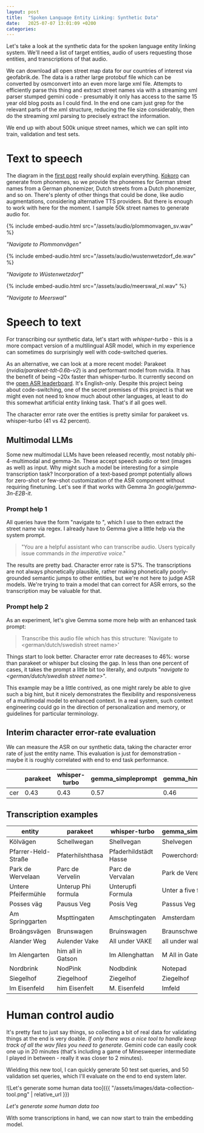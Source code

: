```yaml
---
layout: post
title:  "Spoken Language Entity Linking: Synthetic Data"
date:   2025-07-07 13:01:09 +0200
categories: 
---
```


Let's take a look at the synthetic data for the spoken language entity linking system. We'll need a list of target entities, audio of users requesting those entities, and transcriptions of that audio.

We can download all open street map data for our countries of interest via geofabrik.de. The data is a rather large protobuf file which can be converted by osmconvert into an even more large xml file. Attempts to efficiently parse this thing and extract street names via with a streaming xml parser stumped gemini code - presumably it only has access to the same 15 year old blog posts as I could find. In the end one cam just grep for the relevant parts of the xml structure, reducing the file size considerably, then do the streaming xml parsing to precisely extract the information.

We end up with about 500k unique street names, which we can split into train, validation and test sets.


# Text to speech

The diagram in the [first post](https://nrgow.github.io/2025/07/03/spoken-language-entity-linking.html) really should explain everything. [Kokoro](https://huggingface.co/hexgrad/Kokoro-82M) can generate from phonemes, so we provide the phonemes for German street names from a German phonemizer, Dutch streets from a Dutch phonemizer, and so on. There's plenty of other things that could be done, like audio augmentations, considering alternative TTS providers. But there is enough to work with here for the moment. I sample 50k street names to generate audio for.


{% include embed-audio.html src="/assets/audio/plommonvagen_sv.wav" %}

*"Navigate to Plommonvägen"*


{% include embed-audio.html src="/assets/audio/wustenwetzdorf_de.wav" %}

*"Navigate to Wüstenwetzdorf"*


{% include embed-audio.html src="/assets/audio/meerswal_nl.wav" %}

*"Navigate to Meerswal"*


# Speech to text

For transcribing our synthetic data, let's start with *whisper-turbo* - this is a more compact version of a multilingual ASR model, which in my experience can sometimes do surprisingly well with code-switched queries.

As an alternative, we can look at a more recent model: Parakeet (*nvidia/parakeet-tdt-0.6b-v2*) is and performant model from nvidia. It has the benefit of being ~20x faster than whisper-turbo. It currently second on the [open ASR leaderboard](https://huggingface.co/spaces/hf-audio/open_asr_leaderboard). It's English-only. Despite this project being about code-switching, one of the secret premises of this project is that we might even not need to know much about other languages, at least to do this somewhat artificial entity linking task. That's if all goes well.

The character error rate over the entities is pretty similar for parakeet vs. whisper-turbo (41 vs 42 percent).

## Multimodal LLMs

Some new multimodal LLMs have been released recently, most notably phi-4-multimodal and gemma-3n. These accept speech audio or text (images as well) as input. Why might such a model be interesting for a simple transcription task? Incorporation of a text-based prompt potentially allows for zero-shot or few-shot customization of the ASR component without requiring finetuning. Let's see if that works with Gemma 3n *google/gemma-3n-E2B-it*. 

### Prompt help 1

All queries have the form "navigate to <street>", which I use to then extract the street name via regex. I already have to Gemma give a little help via the system prompt.

> "You are a helpful assistant who can transcribe audio. Users typically issue commands _in the imperative voice_."

The results are pretty bad. Character error rate is 57%. The transcriptions are not always phonetically plausible, rather making phonetically poorly-grounded semantic jumps to other entities, but we're not here to judge ASR models. We're trying to train a model that can correct for ASR errors, so the transcription may be valuable for that.


### Prompt help 2

As an experiment, let's give Gemma some more help with an enhanced task prompt:

> Transcribe this audio file which has this structure: 'Navigate to <german/dutch/swedish street name>'

Things start to look better. Character error rate decreases to 46%: worse than parakeet or whisper but closing the gap. In less than one percent of cases, it takes the prompt a little bit too literally, and outputs "_navigate to <german/dutch/swedish street name>_".

This example may be a little contrived, as one might rarely be able to give such a big hint, but it nicely demonstrates the flexibility and responsiveness of a multimodal model to enhanced context. In a real system, such context engineering could go in the direction of personalization and memory, or guidelines for particular terminology.


## Interim character error-rate evaluation

We can measure the ASR on our synthetic data, taking the character error rate of just the entity name. This evaluation is just for demonstration - maybe it is roughly correlated with end to end task performance.


|     |   parakeet |   whisper-turbo |   gemma_simpleprompt |   gemma_hintprompt    |
|-----|------------|-----------------|----------------------|-----------------------|
| cer |   0.43     |        0.43     |             0.57     |              0.46     |




## Transcription examples


| entity                  | parakeet               | whisper-turbo         | gemma_simpleprompt     | gemma_hintprompt        |
|-------------------------|------------------------|-----------------------|------------------------|-------------------------|
| Kölvägen                | Schellwegan            | Shellvegan            | Shelvegen              | Shelvegan               |
| Pfarrer-Held-Straße     | Pfaterhilshthasa       | Pfaderhildstädt Hasse | Powerchords to Hassa   | Pfahlstr                |
| Park de Wervelaan       | Parc de Vervelin       | Parc de Vervalan      | Park de Verelan        | Park de Verellen        |
| Untere Pfeifermühle     | Unterup Phi formula    | Unterupfi Formula     | Unter a five formula   | Unter der Pfeiferstraße |
| Posses väg              | Pausus Veg             | Posis Veg             | Passus Veg             | Passusweg               |
| Am Springgarten         | Mspttingaten           | Amschptingaten        | Amsterdam              | amshiptingaten          |
| Broängsvägen            | Brunswagen             | Bruinswagen           | Braunschweig           | Braunschweig            |
| Alander Weg             | Aulender Vake          | All under VAKE        | all under wake         | Allenderwiek            |
| Im Alengarten           | him all in Gatson      | Im Allenghattan       | M All in Gaten         | am Allingaten           |
| Nordbrink               | NodPink                | Nodbdink              | Notepad                | Nordpink                |
| Siegelhof               | Ziegelhoof             | Ziegelhof             | Ziegelhof              | Zeughof                 |
| Im Eisenfeld            | him Eisenfelt          | M. Eisenfeld          | Imfeld                 | Immenfeld               |


# Human control audio

It's pretty fast to just say things, so collecting a bit of real data for validating things at the end is very doable. _If only there was a nice tool to handle keep track of all the wav files you need to generate_. Gemini code can easily cook one up in 20 minutes (that's including a game of Minesweeper intermediate I played in between - really it was closer to 2 minutes).

Wielding this new tool, I can quickly generate 50 test set queries, and 50 validation set queries, which I'll evaluate on the end to end system later.

![Let's generate some human data too]({{ "/assets/images/data-collection-tool.png" | relative_url }})

*Let's generate some human data too*


With some transcriptions in hand, we can now start to train the embedding model.
